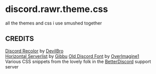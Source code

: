 # discord.rawr.theme.css
all the themes and css i use smushed together

## CREDITS
[Discord Recolor](https://github.com/mwittrien/BetterDiscordAddons/tree/master/Themes/DiscordRecolor) by [DevilBro](https://github.com/mwittrien)  
[Horizontal Serverlist](https://github.com/DiscordStyles/HorizontalServerList) by [Gibbu](https://github.com/Gibbu?tab=repositories) 
[Old Discord Font](https://github.com/Overimagine1/old-discord-font) by [OverImagine1](https://github.com/Overimagine1)  
Various CSS snippets from the lovely folk in the [BetterDiscord](https://discord.com/invite/0Tmfo5ZbORCRqbAd) support server  